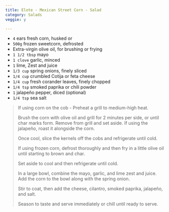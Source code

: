 ```yaml
---
title: Elote - Mexican Street Corn - Salad
category: Salads
veggie: y

--- 
```


* `4` ears fresh corn, husked 
or
* `500g` frozen sweetcorn, defrosted
* Extra-virgin olive oil, for brushing or frying 
* `1 1/2 tbsp` mayo
* `1 clove` garlic, minced
* `1` lime, Zest and juice
* `1/3 cup` spring onions, finely sliced
* `1/4 cup` crumbled Cotija or feta cheese
* `1/4 cup` fresh corander leaves, finely chopped 
* `1/4 tsp` smoked paprika or chili powder
* `1` jalapeño pepper, diced (optional)
* `1/4 tsp` sea salt
 
> If using corn on the cob - Preheat a grill to medium-high heat.
> 
> Brush the corn with olive oil and grill for 2 minutes per side, or until char marks form. Remove from grill and set aside. If using the jalapeño, roast it alongside the corn.
>
> Once cool, slice the kernels off the cobs and refrigerate until cold.
> 
> If using frozen corn, defrost thoroughly and then fry in a little olive oil until starting to brown and char. 
>
> Set aside to cool and then refrigerate until cold.
>
> In a large bowl, combine the mayo, garlic, and lime zest and juice. 
> Add the corn to the bowl along with the spring onion. 
>
> Stir to coat, then add the cheese, cilantro, smoked paprika, jalapeño, and salt. 
>
>Season to taste and serve immediately or chill until ready to serve.